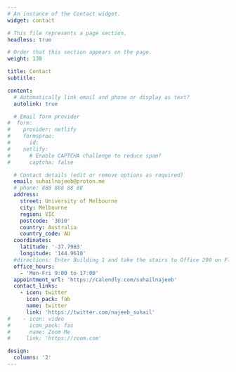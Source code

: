 ```yaml
---
# An instance of the Contact widget.
widget: contact

# This file represents a page section.
headless: true

# Order that this section appears on the page.
weight: 130

title: Contact
subtitle:

content:
  # Automatically link email and phone or display as text?
  autolink: true

  # Email form provider
#  form:
#    provider: netlify
#    formspree:
#      id:
#    netlify:
#      # Enable CAPTCHA challenge to reduce spam?
#      captcha: false

  # Contact details (edit or remove options as required)
  email: suhailnajeeb@proton.me
  # phone: 888 888 88 88
  address:
    street: University of Melbourne
    city: Melbourne
    region: VIC
    postcode: '3010'
    country: Australia
    country_code: AU
  coordinates:
    latitude: '-37.7983'
    longitude: '144.9610'
  #directions: Enter Building 1 and take the stairs to Office 200 on Floor 2
  office_hours:
    - 'Mon-Fri 9:00 to 17:00'
  appointment_url: 'https://calendly.com/suhailnajeeb'
  contact_links:
    - icon: twitter
      icon_pack: fab
      name: twitter
      link: 'https://twitter.com/najeeb_suhail'
#    - icon: video
#      icon_pack: fas
#      name: Zoom Me
#     link: 'https://zoom.com'

design:
  columns: '2'
---
```

